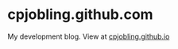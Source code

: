 cpjobling.github.com
====================

My development blog. View at [cpjobling.github.io](https://cpjobling.github.io)
